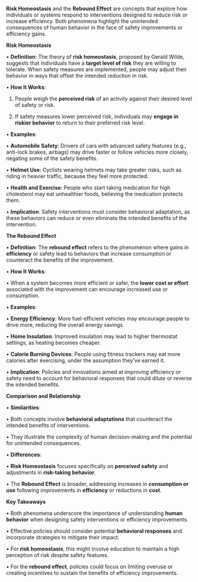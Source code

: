 
**Risk Homeostasis** and the **Rebound Effect** are concepts that explore how individuals or systems respond to interventions designed to reduce risk or increase efficiency. Both phenomena highlight the unintended consequences of human behavior in the face of safety improvements or efficiency gains.

  

**Risk Homeostasis**

  

• **Definition**: The theory of **risk homeostasis**, proposed by Gerald Wilde, suggests that individuals have a **target level of risk** they are willing to tolerate. When safety measures are implemented, people may adjust their behavior in ways that offset the intended reduction in risk.

• **How It Works**:

1. People weigh the **perceived risk** of an activity against their desired level of safety or risk.

2. If safety measures lower perceived risk, individuals may **engage in riskier behavior** to return to their preferred risk level.

• **Examples**:

• **Automobile Safety**: Drivers of cars with advanced safety features (e.g., anti-lock brakes, airbags) may drive faster or follow vehicles more closely, negating some of the safety benefits.

• **Helmet Use**: Cyclists wearing helmets may take greater risks, such as riding in heavier traffic, because they feel more protected.

• **Health and Exercise**: People who start taking medication for high cholesterol may eat unhealthier foods, believing the medication protects them.

• **Implication**: Safety interventions must consider behavioral adaptation, as these behaviors can reduce or even eliminate the intended benefits of the intervention.

  

**The Rebound Effect**

  

• **Definition**: The **rebound effect** refers to the phenomenon where gains in **efficiency** or safety lead to behaviors that increase consumption or counteract the benefits of the improvement.

• **How It Works**:

• When a system becomes more efficient or safer, the **lower cost or effort** associated with the improvement can encourage increased use or consumption.

• **Examples**:

• **Energy Efficiency**: More fuel-efficient vehicles may encourage people to drive more, reducing the overall energy savings.

• **Home Insulation**: Improved insulation may lead to higher thermostat settings, as heating becomes cheaper.

• **Calorie Burning Devices**: People using fitness trackers may eat more calories after exercising, under the assumption they’ve earned it.

• **Implication**: Policies and innovations aimed at improving efficiency or safety need to account for behavioral responses that could dilute or reverse the intended benefits.

  

**Comparison and Relationship**

  

• **Similarities**:

• Both concepts involve **behavioral adaptations** that counteract the intended benefits of interventions.

• They illustrate the complexity of human decision-making and the potential for unintended consequences.

• **Differences**:

• **Risk Homeostasis** focuses specifically on **perceived safety** and adjustments in **risk-taking behavior**.

• The **Rebound Effect** is broader, addressing increases in **consumption or use** following improvements in **efficiency** or reductions in **cost**.

  

**Key Takeaways**

  

• Both phenomena underscore the importance of understanding **human behavior** when designing safety interventions or efficiency improvements.

• Effective policies should consider potential **behavioral responses** and incorporate strategies to mitigate their impact.

• For **risk homeostasis**, this might involve education to maintain a high perception of risk despite safety features.

• For the **rebound effect**, policies could focus on limiting overuse or creating incentives to sustain the benefits of efficiency improvements.